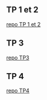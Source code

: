 ## TP 1 et 2

[repo TP 1 et 2](https://github.com/brendan-vis/B2-reseau.git)

## TP 3

[repo TP3](https://github.com/brendan-vis/TP3.git)

## TP 4

[repo TP4](https://github.com/brendan-vis/TP4.git)
